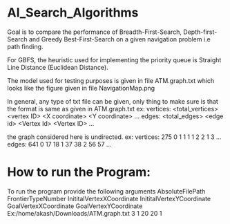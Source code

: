 <h1>AI_Search_Algorithms</h1>
Goal is to compare the performance of Breadth-First-Search, Depth-first-Search and Greedy Best-First-Search on a given navigation problem i.e path finding.

For GBFS, the heuristic used for implementing the priority queue is Straight Line Distance (Euclidean Distance).

The model used for testing purposes is given in file ATM.graph.txt which looks like the figure given in file NavigationMap.png

In general, any type of txt file can be given, only thing to make sure is that the format is same as given in ATM.graph.txt
ex:
vertices: \<total_vertices\>
\<vertex ID\> \<X coordinate\> \<Y coordinate\>
...
edges: \<total_edges\>
\<edge id\> \<Vertex Id\> \<Vertex ID\>
...

the graph considered here is undirected. ex:
vertices: 275
0 1 1
1 1 2
2 1 3
...
edges: 641
0 17 18
1 37 38
2 56 57
...

<h1>How to run the Program:</h1>
To run the program provide the following arguments
AbsoluteFilePath FrontierTypeNumber InititalVertexXCoordinate InititalVertexYCoordinate GoalVertexXCoordinate GoalVertexYCoordinate
Ex:/home/akash/Downloads/ATM.graph.txt 3 1 20 20 1
